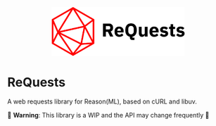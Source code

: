 <p align="center">
  <img src="https://github.com/zbaylin/ReQuests/blob/master/assets/logo.svg?raw=true" style="max-width: 60%" />
</p>

# ReQuests
A web requests library for Reason(ML), based on cURL and libuv.

🚧 **Warning**: This library is a WIP and the API may change frequently 🚧
